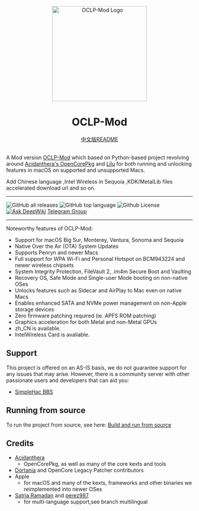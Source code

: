 <div align="center">
             <img src="docs/images/OC-Mod.png" alt="OCLP-Mod Logo" width="256" />
             <h1>OCLP-Mod</h1>
             <a href="README_CN.md">中文版README</a>
</div>
<br>

A Mod version [OCLP-Mod](https://github.com/laobamac/OCLP-Mod) which based on  Python-based project revolving around [Acidanthera's OpenCorePkg](https://github.com/acidanthera/OpenCorePkg) and [Lilu](https://github.com/acidanthera/Lilu) for both running and unlocking features in macOS on supported and unsupported Macs.

Add Chinese language ,Intel Wireless in Sequoia ,KDK/MetalLib files accelerated download url and so on.

----------

![GitHub all releases](https://img.shields.io/github/release/laobamac/OCLP-Mod) ![GitHub top language](https://img.shields.io/github/languages/top/laobamac/OCLP-Mod?color=4B8BBE&style=plastic) ![Github License](https://img.shields.io/github/license/laobamac/OCLP-Mod) 
[![Ask DeepWiki](https://deepwiki.com/badge.svg)](https://deepwiki.com/laobamac/OCLP-Mod)
[Telegram Group](https://t.me/simplehac1)

----------

Noteworthy features of OCLP-Mod:

* Support for macOS Big Sur, Monterey, Ventura, Sonoma and Sequoia
* Native Over the Air (OTA) System Updates
* Supports Penryn and newer Macs
* Full support for WPA Wi-Fi and Personal Hotspot on BCM943224 and newer wireless chipsets
* System Integrity Protection, FileVault 2, .im4m Secure Boot and Vaulting
* Recovery OS, Safe Mode and Single-user Mode booting on non-native OSes
* Unlocks features such as Sidecar and AirPlay to Mac even on native Macs
* Enables enhanced SATA and NVMe power management on non-Apple storage devices
* Zero firmware patching required (ie. APFS ROM patching)
* Graphics acceleration for both Metal and non-Metal GPUs
* zh_CN is available.
* IntelWireless Card is avaliable.

## Support

This project is offered on an AS-IS basis, we do not guarantee support for any issues that may arise. However, there is a community server with other passionate users and developers that can aid you:

* [SimpleHac BBS](https://www.simplehac.cn)


## Running from source

To run the project from source, see here: [Build and run from source](./SOURCE.md)

## Credits

* [Acidanthera](https://github.com/Acidanthera)
  * OpenCorePkg, as well as many of the core kexts and tools
* [Dortania](https://github.com/dortania) and OpenCore Legacy Patcher contributors
* Apple
  * for macOS and many of the kexts, frameworks and other binaries we reimplemented into newer OSes
* [Satria Ramadan](https://github.com/strhmdn14102004) and [perez987](https://github.com/perez987)
  * for multi-language support,see branch multilingual
